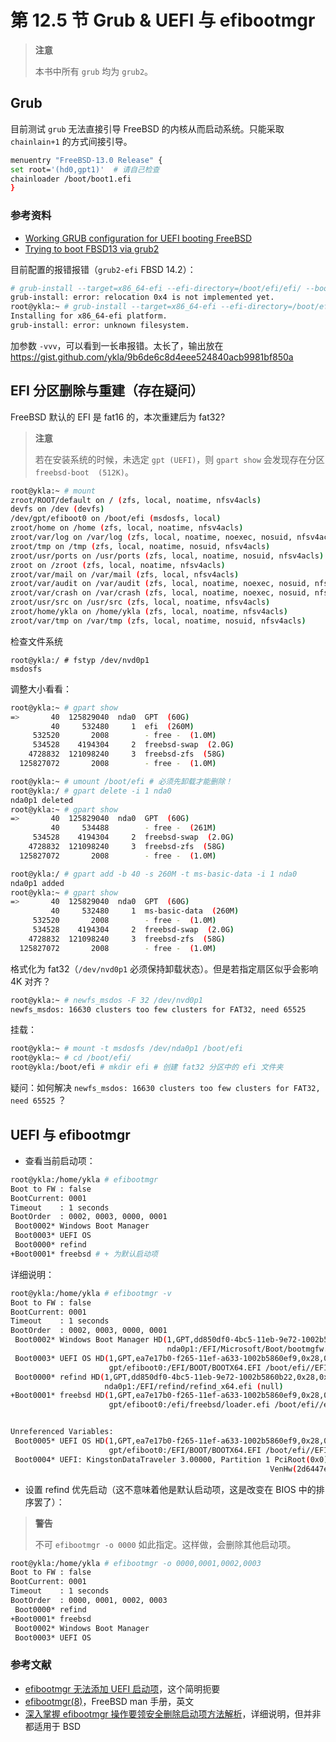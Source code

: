 # 第 12.5 节 Grub & UEFI 与 efibootmgr

> **注意**
>
> 本书中所有 `grub` 均为 `grub2`。

## Grub

目前测试 `grub` 无法直接引导 FreeBSD 的内核从而启动系统。只能采取 `chainlain+1` 的方式间接引导。

```sh
menuentry "FreeBSD-13.0 Release" {
set root='(hd0,gpt1)'  # 请自己检查
chainloader /boot/boot1.efi
}
```

### 参考资料

- [Working GRUB configuration for UEFI booting FreeBSD](https://unix.stackexchange.com/questions/354260/working-grub-configuration-for-uefi-booting-freebsd)
- [Trying to boot FBSD13 via grub2](https://www.reddit.com/r/freebsd/comments/q4qgq9/trying_to_boot_fbsd13_via_grub2/)

目前配置的报错报错（`grub2-efi` FBSD 14.2）：

```sh
# grub-install --target=x86_64-efi --efi-directory=/boot/efi/efi/ --bootloader-id=grub --boot-directory=/boot/ --modules="part_gpt part_msdos bsd zfs"
grub-install: error: relocation 0x4 is not implemented yet.
root@ykla:~ # grub-install --target=x86_64-efi --efi-directory=/boot/efi/efi/ --bootloader-id=grub --boot-directory=/boot/ --modules="part_gpt part_msdos bsd zfs"
Installing for x86_64-efi platform.
grub-install: error: unknown filesystem.
```

加参数 `-vvv`，可以看到一长串报错。太长了，输出放在 <https://gist.github.com/ykla/9b6de6c8d4eee524840acb9981bf850a>



## EFI 分区删除与重建（存在疑问）

FreeBSD 默认的 EFI 是 fat16 的，本次重建后为 fat32?

>**注意**
>
>若在安装系统的时候，未选定 `gpt (UEFI)`，则 `gpart show` 会发现存在分区 `freebsd-boot  (512K)`。


```sh
root@ykla:~ # mount
zroot/ROOT/default on / (zfs, local, noatime, nfsv4acls)
devfs on /dev (devfs)
/dev/gpt/efiboot0 on /boot/efi (msdosfs, local)
zroot/home on /home (zfs, local, noatime, nfsv4acls)
zroot/var/log on /var/log (zfs, local, noatime, noexec, nosuid, nfsv4acls)
zroot/tmp on /tmp (zfs, local, noatime, nosuid, nfsv4acls)
zroot/usr/ports on /usr/ports (zfs, local, noatime, nosuid, nfsv4acls)
zroot on /zroot (zfs, local, noatime, nfsv4acls)
zroot/var/mail on /var/mail (zfs, local, nfsv4acls)
zroot/var/audit on /var/audit (zfs, local, noatime, noexec, nosuid, nfsv4acls)
zroot/var/crash on /var/crash (zfs, local, noatime, noexec, nosuid, nfsv4acls)
zroot/usr/src on /usr/src (zfs, local, noatime, nfsv4acls)
zroot/home/ykla on /home/ykla (zfs, local, noatime, nfsv4acls)
zroot/var/tmp on /var/tmp (zfs, local, noatime, nosuid, nfsv4acls)
```

检查文件系统

```
root@ykla:/ # fstyp /dev/nvd0p1
msdosfs
```

调整大小看看：

```sh
root@ykla:~ # gpart show
=>       40  125829040  nda0  GPT  (60G)
         40     532480     1  efi  (260M)
     532520       2008        - free -  (1.0M)
     534528    4194304     2  freebsd-swap  (2.0G)
    4728832  121098240     3  freebsd-zfs  (58G)
  125827072       2008        - free -  (1.0M)

root@ykla:~ # umount /boot/efi # 必须先卸载才能删除！
root@ykla:/ # gpart delete -i 1 nda0 
nda0p1 deleted
root@ykla:~ # gpart show
=>       40  125829040  nda0  GPT  (60G)
         40     534488        - free -  (261M)
     534528    4194304     2  freebsd-swap  (2.0G)
    4728832  121098240     3  freebsd-zfs  (58G)
  125827072       2008        - free -  (1.0M)

root@ykla:/ # gpart add -b 40 -s 260M -t ms-basic-data -i 1 nda0
nda0p1 added
root@ykla:~ # gpart show
=>       40  125829040  nda0  GPT  (60G)
         40     532480     1  ms-basic-data  (260M)
     532520       2008        - free -  (1.0M)
     534528    4194304     2  freebsd-swap  (2.0G)
    4728832  121098240     3  freebsd-zfs  (58G)
  125827072       2008        - free -  (1.0M)

```

格式化为 fat32（`/dev/nvd0p1` 必须保持卸载状态）。但是若指定扇区似乎会影响 4K 对齐？

```sh
root@ykla:~ # newfs_msdos -F 32 /dev/nvd0p1
newfs_msdos: 16630 clusters too few clusters for FAT32, need 65525
```

挂载：

```sh
root@ykla:~ # mount -t msdosfs /dev/nda0p1 /boot/efi
root@ykla:~ # cd /boot/efi/
root@ykla:/boot/efi # mkdir efi # 创建 fat32 分区中的 efi 文件夹
```

疑问：如何解决 `newfs_msdos: 16630 clusters too few clusters for FAT32, need 65525` ？


## UEFI 与 efibootmgr

- 查看当前启动项：

```sh
root@ykla:/home/ykla # efibootmgr
Boot to FW : false
BootCurrent: 0001
Timeout    : 1 seconds
BootOrder  : 0002, 0003, 0000, 0001
 Boot0002* Windows Boot Manager
 Boot0003* UEFI OS
 Boot0000* refind
+Boot0001* freebsd # + 为默认启动项
```

详细说明：

```sh
root@ykla:/home/ykla # efibootmgr -v
Boot to FW : false
BootCurrent: 0001
Timeout    : 1 seconds
BootOrder  : 0002, 0003, 0000, 0001
 Boot0002* Windows Boot Manager HD(1,GPT,dd850df0-4bc5-11eb-9e72-1002b5860b22,0x28,0x8a7d8)/File(\EFI\Microsoft\Boot\bootmgfw.efi)
                                   nda0p1:/EFI/Microsoft/Boot/bootmgfw.efi (null)
 Boot0003* UEFI OS HD(1,GPT,ea7e17b0-f265-11ef-a633-1002b5860ef9,0x28,0x82000)/File(\EFI\BOOT\BOOTX64.EFI)
                      gpt/efiboot0:/EFI/BOOT/BOOTX64.EFI /boot/efi//EFI/BOOT/BOOTX64.EFI
 Boot0000* refind HD(1,GPT,dd850df0-4bc5-11eb-9e72-1002b5860b22,0x28,0x8a7d8)/File(\EFI\refind\refind_x64.efi)
                     nda0p1:/EFI/refind/refind_x64.efi (null)
+Boot0001* freebsd HD(1,GPT,ea7e17b0-f265-11ef-a633-1002b5860ef9,0x28,0x82000)/File(\efi\freebsd\loader.efi)
                      gpt/efiboot0:/efi/freebsd/loader.efi /boot/efi//efi/freebsd/loader.efi


Unreferenced Variables:
 Boot0005* UEFI OS HD(1,GPT,ea7e17b0-f265-11ef-a633-1002b5860ef9,0x28,0x82000)/File(\EFI\BOOT\BOOTX64.EFI)
                      gpt/efiboot0:/EFI/BOOT/BOOTX64.EFI /boot/efi//EFI/BOOT/BOOTX64.EFI
 Boot0004* UEFI: KingstonDataTraveler 3.00000, Partition 1 PciRoot(0x0)/Pci(0x14,0x0)/USB(0x2,0x0)/HD(1,MBR,0x90909090,0x1,0x10418)
                                                          VenHw(2d6447ef-3bc9-41a0-ac19-4d51d01b4ce6,4500300044003500350045004100350033003500390043003100370035003000390038003900420030003700460036000000)


```

- 设置 refind 优先启动（这不意味着他是默认启动项，这是改变在 BIOS 中的排序罢了）：

>**警告**
>
>不可 `efibootmgr -o 0000` 如此指定。这样做，会删除其他启动项。

```sh
root@ykla:/home/ykla # efibootmgr -o 0000,0001,0002,0003
Boot to FW : false
BootCurrent: 0001
Timeout    : 1 seconds
BootOrder  : 0000, 0001, 0002, 0003
 Boot0000* refind
+Boot0001* freebsd
 Boot0002* Windows Boot Manager
 Boot0003* UEFI OS
```


### 参考文献

* [efibootmgr 无法添加 UEFI 启动项](https://bbs.archlinuxcn.org/viewtopic.php?id=12914)，这个简明扼要
* [efibootmgr(8)](https://man.freebsd.org/cgi/man.cgi?efibootmgr(8))，FreeBSD man 手册，英文
* [深入掌握 efibootmgr 操作要领安全删除启动项方法解析](https://my.oschina.net/emacs_8861834/blog/17450288)，详细说明，但并非都适用于 BSD
